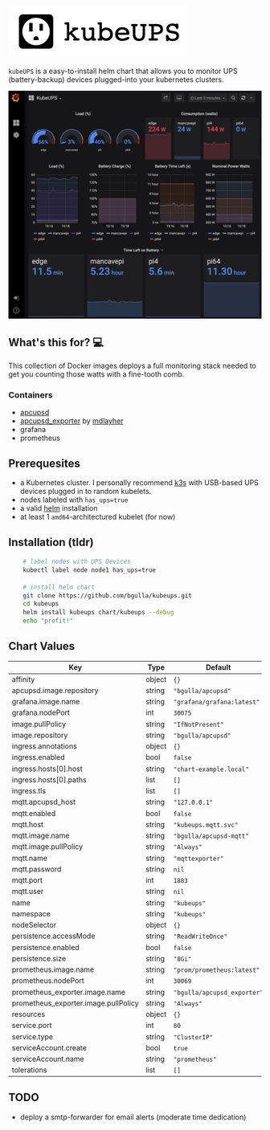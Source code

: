 ![](./docs/kubeUPS_logo.png)
####
`kubeUPS` is a easy-to-install helm chart that allows you to monitor UPS (battery-backup) devices plugged-into your kubernetes clusters. 

![](./docs/screenshot.png)

## What's this for? 💻
This collection of Docker images deploys a full monitoring stack needed to get you counting those watts with a fine-tooth comb. 

### Containers
 * [apcupsd](https://github.com/bgulla?tab=repositories&q=apcupsd)
 * [apcupsd_exporter](https://github.com/mdlayher/apcupsd_exporter) by [mdlayher](https://github.com/mdlayher)
 * grafana
 * prometheus

## Prerequesites
 * a Kubernetes cluster. I personally recommend [k3s](https://k3s.io) with USB-based UPS devices plugged in to random kubelets.
 * nodes labeled with `has_ups=true`
 * a valid [helm](https://helm.sh) installation
 * at least 1 `amd64`-architectured kubelet (for now)

## Installation (tldr)
```bash
    # label nodes with UPS Devices
    kubectl label node node1 has_ups=true

    # install helm chart   
    git clone https://github.com/bgulla/kubeups.git
    cd kubeups
    helm install kubeups chart/kubeups --debug
    echo "profit!"
```
## Chart Values

| Key | Type | Default | Description |
|-----|------|---------|-------------|
| affinity | object | `{}` |  |
| apcupsd.image.repository | string | `"bgulla/apcupsd"` |  |
| grafana.image.name | string | `"grafana/grafana:latest"` |  |
| grafana.nodePort | int | `30075` |  |
| image.pullPolicy | string | `"IfNotPresent"` |  |
| image.repository | string | `"bgulla/apcupsd"` |  |
| ingress.annotations | object | `{}` |  |
| ingress.enabled | bool | `false` |  |
| ingress.hosts[0].host | string | `"chart-example.local"` |  |
| ingress.hosts[0].paths | list | `[]` |  |
| ingress.tls | list | `[]` |  |
| mqtt.apcupsd_host | string | `"127.0.0.1"` |  |
| mqtt.enabled | bool | `false` |  |
| mqtt.host | string | `"kubeups.mqtt.svc"` |  |
| mqtt.image.name | string | `"bgulla/apcupsd-mqtt"` |  |
| mqtt.image.pullPolicy | string | `"Always"` |  |
| mqtt.name | string | `"mqttexporter"` |  |
| mqtt.password | string | `nil` |  |
| mqtt.port | int | `1883` |  |
| mqtt.user | string | `nil` |  |
| name | string | `"kubeups"` |  |
| namespace | string | `"kubeups"` |  |
| nodeSelector | object | `{}` |  |
| persistence.accessMode | string | `"ReadWriteOnce"` |  |
| persistence.enabled | bool | `false` |  |
| persistence.size | string | `"8Gi"` |  |
| prometheus.image.name | string | `"prom/prometheus:latest"` |  |
| prometheus.nodePort | int | `30069` |  |
| prometheus_exporter.image.name | string | `"bgulla/apcupsd_exporter"` |  |
| prometheus_exporter.image.pullPolicy | string | `"Always"` |  |
| resources | object | `{}` |  |
| service.port | int | `80` |  |
| service.type | string | `"ClusterIP"` |  |
| serviceAccount.create | bool | `true` |  |
| serviceAccount.name | string | `"prometheus"` |  |
| tolerations | list | `[]` |  |

## TODO
* deploy a smtp-forwarder for email alerts (moderate time dedication)

